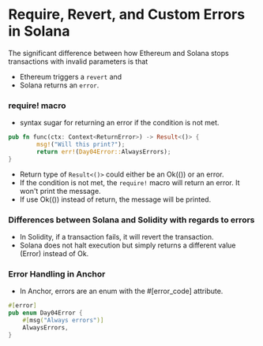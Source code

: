 # Require, Revert, and Custom Errors in Solana

The significant difference between how Ethereum and Solana stops transactions with invalid parameters is that 
- Ethereum triggers a `revert` and 
- Solana returns an `error`.

### require! macro
- syntax sugar for returning an error if the condition is not met.
```rust
pub fn func(ctx: Context<ReturnError>) -> Result<()> {
		msg!("Will this print?");
		return err!(Day04Error::AlwaysErrors);
}
```
- Return type of `Result<()>` could either be an Ok(()) or an error.
- If the condition is not met, the `require!` macro will return an error. It won't print the message.
- If use Ok(()) instead of return, the message will be printed.

### Differences between Solana and Solidity with regards to errors

- In Solidity, if a transaction fails, it will revert the transaction.
- Solana does not halt execution but simply returns a different value (Error) instead of Ok.

### Error Handling in Anchor
- In Anchor, errors are an enum with the #[error_code] attribute.

```rust
#[error]
pub enum Day04Error {
    #[msg("Always errors")]
    AlwaysErrors,
}
```
